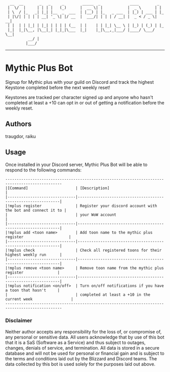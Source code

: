       __  __       _   _     _        _____  _             ____        _   
     |  \/  |     | | | |   (_)      |  __ \| |           |  _ \      | |  
     | \  / |_   _| |_| |__  _  ___  | |__) | |_   _ ___  | |_) | ___ | |_ 
     | |\/| | | | | __| '_ \| |/ __  |  ___/| | | | / __| |  _ < / _ \| __|
     | |  | | |_| | |_| | | | | (__  | |    | | |_| \__ \ | |_) | (_) | |_ 
     |_|  |_|\__, |\__|_| |_|_|\___  |_|    |_|\__,_|___/ |____/ \___/ \__|
              __/ |                                                    
             |___/                                                     
 ----------------------------------------------------------------- 

# Mythic Plus Bot
Signup for Mythic plus with your guild on Discord and track the highest Keystone
completed before the next weekly reset!

Keystones are tracked per character signed up and anyone who hasn't completed at
least a +10 can opt in or out of getting a notification before the weekly reset.

## Authors
traugdor, raiku

## Usage

Once installed in your Discord server, Mythic Plus Bot will be able to respond to the following commands:

    -----------------------------------------------------------------------------------------------
    |[Command]                     | [Description]                                                |
    |------------------------------|--------------------------------------------------------------|
    |!mplus register               | Register your discord account with the bot and connect it to |
    |                              | your WoW account                                             |
    |------------------------------|--------------------------------------------------------------|
    |!mplus add <toon name>        | Add toon name to the mythic plus register                    |
    |------------------------------|--------------------------------------------------------------|
    |!mplus check                  | Check all registered toons for their highest weekly run      |
    |------------------------------|--------------------------------------------------------------|
    |!mplus remove <toon name>     | Remove toon name from the mythic plus register               |
    |------------------------------|--------------------------------------------------------------|
    |!mplus notification <on/off>  | Turn on/off notifications if you have a toon that hasn't     |
    |                              | completed at least a +10 in the current week                 |
    -----------------------------------------------------------------------------------------------

### Disclaimer

Neither author accepts any responsibility for the loss of, or
compromise of, any personal or sensitive data. All users acknowledge that by use of
this bot that it is a SaS (Software as a Service) and thus subject to outages, changes,
denials of service, and termination. All data is stored in a secure database and will
not be used for personal or financial gain and is subject to the terms and conditions
laid out by the Blizzard and Discord teams. The data collected by this bot is used
solely for the purposes laid out above.